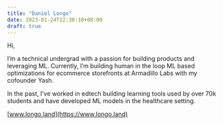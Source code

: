 ```yaml
---
title: "Daniel Longo"
date: 2023-01-24T22:30:10+08:00
draft: true
---
```


Hi,

I’m a technical undergrad with a passion for building products and leveraging ML. Currently, I’m building human in the loop ML based optimizations for ecommerce storefronts at Armadillo Labs with my cofounder Yash.

In the past, I’ve worked in edtech building learning tools used by over 70k students and have developed ML models in the healthcare setting.

[www.longo.land](https://www.longo.land)

